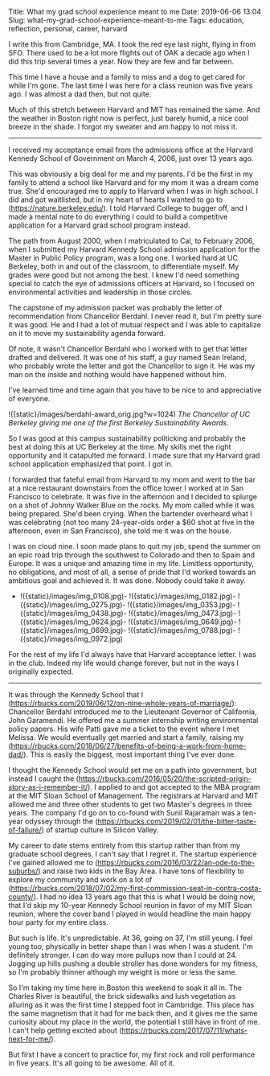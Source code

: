 Title: What my grad school experience meant to me
Date: 2019-06-06 13:04
Slug: what-my-grad-school-experience-meant-to-me
Tags: education, reflection, personal, career, harvard

I write this from Cambridge, MA. I took the red eye last night, flying in from SFO. There used to be a lot more flights out of OAK a decade ago when I did this trip several times a year. Now they are few and far between. 

This time I have a house and a family to miss and a dog to get cared for while I'm gone. The last time I was here for a class reunion was five years ago. I was almost a dad then, but not quite. 

Much of this stretch between Harvard and MIT has remained the same. And the weather in Boston right now is perfect, just barely humid, a nice cool breeze in the shade. I forgot my sweater and am happy to not miss it. 

---

I received my acceptance email from the admissions office at the Harvard Kennedy School of Government  on March 4, 2006, just over 13 years ago. 

This was obviously a big deal for me and my parents. I'd be the first in my family to attend a school like Harvard and for my mom it was a dream come true. She'd encouraged me to apply to Harvard when I was in high school. I did and got waitlisted, but in my heart of hearts I wanted to go to (https://nature.berkeley.edu/). I told Harvard College to bugger off, and I made a mental note to do everything I could to build a competitive application for a Harvard grad school program instead.

The path from August 2000, when I matriculated to Cal, to February 2006, when I submitted my Harvard Kennedy School admission application for the Master in Public Policy program, was a long one. I worked hard at UC Berkeley, both in and out of the classroom, to differentiate myself. My grades were good but not among the best. I knew I'd need something special to catch the eye of admissions officers at Harvard, so I focused on environmental activities and leadership in those circles. 

The capstone of my admission packet was probably the letter of recommendation from Chancellor Berdahl. I never read it, but I'm pretty sure it was good. He and I had a lot of mutual respect and I was able to capitalize on it to move my sustainability agenda forward. 

Of note, it wasn't Chancellor Berdahl who I worked with to get that letter drafted and delivered. It was one of his staff, a guy named Sean Ireland, who probably wrote the letter and got the Chancellor to sign it. He was my man on the inside and nothing would have happened without him. 

I've learned time and time again that you have to be nice to and appreciative of everyone. 

!({static}/images/berdahl-award_orig.jpg?w=1024)
*The Chancellor of UC Berkeley giving me one of the first Berkeley Sustainability Awards.*

So I was good at this campus sustainability politicking and probably the best at doing this at UC Berkeley at the time. My skills met the right opportunity and it catapulted me forward. I made sure that my Harvard grad school application emphasized that point. I got in. 

I forwarded that fateful email from Harvard to my mom and went to the bar at a nice restaurant downstairs from the office tower I worked at in San Francisco to celebrate. It was five in the afternoon and I decided to splurge on a shot of Johnny Walker Blue on the rocks. My mom called while it was being prepared. She'd been crying. When the bartender overheard what I was celebrating (not too many 24-year-olds order a $60 shot at five in the afternoon, even in San Francisco), she told me it was on the house. 

I was on cloud nine. I soon made plans to quit my job, spend the summer on an epic road trip through the southwest to Colorado and then to Spain and Europe. It was a unique and amazing time in my life. Limitless opportunity, no obligations, and most of all, a sense of pride that I'd worked towards an ambitious goal and achieved it. It was done. Nobody could take it away. 

- !({static}/images/img_0108.jpg)- !({static}/images/img_0182.jpg)- !({static}/images/img_0275.jpg)- !({static}/images/img_0353.jpg)- !({static}/images/img_0438.jpg)- !({static}/images/img_0473.jpg)- !({static}/images/img_0624.jpg)- !({static}/images/img_0649.jpg)- !({static}/images/img_0699.jpg)- !({static}/images/img_0788.jpg)- !({static}/images/img_0972.jpg)

For the rest of my life I'd always have that Harvard acceptance letter. I was in the club. Indeed my life would change forever, but not in the ways I originally expected. 

---

It was through the Kennedy School that I (https://rbucks.com/2019/06/12/on-nine-whole-years-of-marriage/): Chancellor Berdahl introduced me to the Lieutenant Governor of California, John Garamendi. He offered me a summer internship writing environmental policy papers. His wife Patti gave me a ticket to the event where I met Melissa. We would eventually get married and start a family, raising my (https://rbucks.com/2018/06/27/benefits-of-being-a-work-from-home-dad/). This is easily the biggest, most important thing I've ever done. 

I thought the Kennedy School would set me on a path into government, but instead I caught the (https://rbucks.com/2016/05/20/the-scripted-origin-story-as-i-remember-it/). I applied to and got accepted to the MBA program at the MIT Sloan School of Management. The registrars at Harvard and MIT allowed me and three other students to get two Master's degrees in three years. The company I'd go on to co-found with Sunil Rajaraman was a ten-year odyssey through the (https://rbucks.com/2019/02/01/the-bitter-taste-of-failure/) of startup culture in Silicon Valley. 

My career to date stems entirely from this startup rather than from my graduate school degrees. I can't say that I regret it. The startup experience I've gained allowed me to (https://rbucks.com/2016/03/22/an-ode-to-the-suburbs/) and raise two kids in the Bay Area. I have tons of flexibility to explore my community and work on a lot of (https://rbucks.com/2018/07/02/my-first-commission-seat-in-contra-costa-county/). I had no idea 13 years ago that this is what I would be doing now, that I'd skip my 10-year Kennedy School reunion in favor of my MIT Sloan reunion, where the cover band I played in would headline the main happy hour party for my entire class. 

But such is life. It's unpredictable. At 36, going on 37, I'm still young. I feel young too, physically in better shape than I was when I was a student. I'm definitely stronger. I can do way more pullups now than I could at 24. Jogging up hills pushing a double stroller has done wonders for my fitness, so I'm probably thinner although my weight is more or less the same. 

So I'm taking my time here in Boston this weekend to soak it all in. The Charles River is beautiful, the brick sidewalks and lush vegetation as alluring as it was the first time I stepped foot in Cambridge. This place has the same magnetism that it had for me back then, and it gives me the same curiosity about my place in the world, the potential I still have in front of me. I can't help getting excited about (https://rbucks.com/2017/07/11/whats-next-for-me/).

But first I have a concert to practice for,  my first rock and roll performance in five years. It's all going to be awesome. All of it.